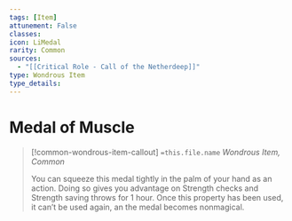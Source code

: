 ```yaml
---
tags: [Item]
attunement: False
classes: 
icon: LiMedal
rarity: Common
sources:
  - "[[Critical Role - Call of the Netherdeep]]"
type: Wondrous Item
type_details: 
---
```

# Medal of Muscle
>[!common-wondrous-item-callout] `=this.file.name`
>*Wondrous Item, Common*
>
>You can squeeze this medal tightly in the palm of your hand as an action. Doing so gives you advantage on Strength checks and Strength saving throws for 1 hour. Once this property has been used, it can’t be used again, an the medal becomes nonmagical.
>
>
